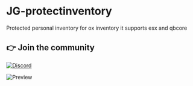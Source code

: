 # JG-protectinventory

Protected personal inventory for ox inventory
it supports esx and qbcore


## 👉 Join the community
[![Discord](https://img.shields.io/badge/Discord-%237289DA.svg?style=for-the-badge&logo=discord&logoColor=white)](https://discord.gg/HWejPwZgvQ)



![Preview](https://cdn.discordapp.com/attachments/985595018800681000/1211955613085732915/protectedinventory.png?ex=65f0149f&is=65dd9f9f&hm=737abad45795ab43fb6a2fd9a50637ac1bdf36fc0a1fb96672f8996f825bb7e3&)
